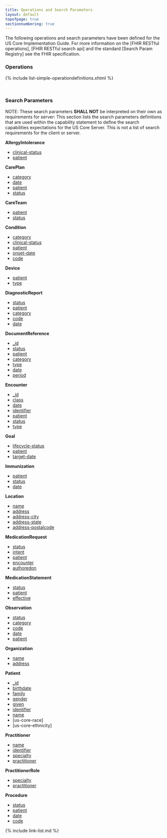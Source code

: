 ```yaml
---
title: Operations and Search Parameters
layout: default
topofpage: true
sectionnumbering: true
---
```


The following operations and search parameters have been defined for the US Core Implementation Guide.  For more information on the [FHIR RESTful operations], [FHIR RESTful search api] and the standard [Search Param Registry] see the FHIR specification.

### Operations


  {% include list-simple-operationdefinitions.xhtml %}


<br />

### Search Parameters

NOTE: These search parameters **SHALL NOT** be interpreted on their own as requirements for server:
This section lists the search parameters definitions that are used within the capability statement to define the search capabilities expectations for the US Core Server.  This is not a list of search requirements for the client or server.


**AllergyIntolerance**
  - [clinical-status](SearchParameter-us-core-allergyintolerance-clinical-status.html)
  - [patient](SearchParameter-us-core-allergyintolerance-patient.html)

**CarePlan**
  - [category](SearchParameter-us-core-careplan-category.html)
  - [date](SearchParameter-us-core-careplan-date.html)
  - [patient](SearchParameter-us-core-careplan-patient.html)
  - [status](SearchParameter-us-core-careplan-status.html)

**CareTeam**
  - [patient](SearchParameter-us-core-careteam-patient.html)
  - [status](SearchParameter-us-core-careteam-status.html)

**Condition**
  - [category](SearchParameter-us-core-condition-category.html)
  - [clinical-status](SearchParameter-us-core-condition-clinical-status.html)
  - [patient](SearchParameter-us-core-condition-patient.html)
  - [onset-date](SearchParameter-us-core-condition-onset-date.html)
  - [code](SearchParameter-us-core-condition-code.html)

**Device**
  - [patient](SearchParameter-us-core-device-patient.html)
  - [type](SearchParameter-us-core-device-type.html)

**DiagnosticReport**
  - [status](SearchParameter-us-core-diagnosticreport-status.html)
  - [patient](SearchParameter-us-core-diagnosticreport-patient.html)
  - [category](SearchParameter-us-core-diagnosticreport-category.html)
  - [code](SearchParameter-us-core-diagnosticreport-code.html)
  - [date](SearchParameter-us-core-diagnosticreport-date.html)

**DocumentReference**
  - [_id](SearchParameter-us-core-documentreference-id.html)
  - [status](SearchParameter-us-core-documentreference-status.html)
  - [patient](SearchParameter-us-core-documentreference-patient.html)
  - [category](SearchParameter-us-core-documentreference-category.html)
  - [type](SearchParameter-us-core-documentreference-type.html)
  - [date](SearchParameter-us-core-documentreference-date.html)
  - [period](SearchParameter-us-core-documentreference-period.html)

**Encounter**
  - [_id](SearchParameter-us-core-encounter-id.html)
  - [class](SearchParameter-us-core-encounter-class.html)
  - [date](SearchParameter-us-core-encounter-date.html)
  - [identifier](SearchParameter-us-core-encounter-identifier.html)
  - [patient](SearchParameter-us-core-encounter-patient.html)
  - [status](SearchParameter-us-core-encounter-status.html)
  - [type](SearchParameter-us-core-encounter-type.html)

**Goal**
  - [lifecycle-status](SearchParameter-us-core-goal-lifecycle-status.html)
  - [patient](SearchParameter-us-core-goal-patient.html)
  - [target-date](SearchParameter-us-core-goal-target-date.html)

**Immunization**
  - [patient](SearchParameter-us-core-immunization-patient.html)
  - [status](SearchParameter-us-core-immunization-status.html)
  - [date](SearchParameter-us-core-immunization-date.html)

**Location**
  - [name](SearchParameter-us-core-location-name.html)
  - [address](SearchParameter-us-core-location-address.html)
  - [address-city](SearchParameter-us-core-location-address-city.html)
  - [address-state](SearchParameter-us-core-location-address-state.html)
  - [address-postalcode](SearchParameter-us-core-location-address-postalcode.html)

**MedicationRequest**
  - [status](SearchParameter-us-core-medicationrequest-status.html)
  - [intent](SearchParameter-us-core-medicationrequest-intent.html)
  - [patient](SearchParameter-us-core-medicationrequest-patient.html)
  - [encounter](SearchParameter-us-core-medicationrequest-encounter.html)
  - [authoredon](SearchParameter-us-core-medicationrequest-authoredon.html)

**MedicationStatement**
  - [status](SearchParameter-us-core-medicationstatement-status.html)
  - [patient](SearchParameter-us-core-medicationstatement-patient.html)
  - [effective](SearchParameter-us-core-medicationstatement-effective.html)

**Observation**
  - [status](SearchParameter-us-core-observation-status.html)
  - [category](SearchParameter-us-core-observation-category.html)
  - [code](SearchParameter-us-core-observation-code.html)
  - [date](SearchParameter-us-core-observation-date.html)
  - [patient](SearchParameter-us-core-observation-patient.html)

**Organization**
  - [name](SearchParameter-us-core-organization-name.html)
  - [address](SearchParameter-us-core-organization-address.html)

**Patient**
  - [_id](SearchParameter-us-core-patient-id.html)
  - [birthdate](SearchParameter-us-core-patient-birthdate.html)
  - [family](SearchParameter-us-core-patient-family.html)
  - [gender](SearchParameter-us-core-patient-gender.html)
  - [given](SearchParameter-us-core-patient-given.html)
  - [identifier](SearchParameter-us-core-patient-identifier.html)
  - [name](SearchParameter-us-core-patient-name.html)
  - [us-core-race]
  - [us-core-ethnicity]

**Practitioner**
  - [name](SearchParameter-us-core-practitioner-name.html)
  - [identifier](SearchParameter-us-core-practitioner-identifier.html)
  - [specialty](SearchParameter-us-core-practitionerrole-specialty.html)
  - [practitioner](SearchParameter-us-core-practitionerrole-practitioner.html)

**PractitionerRole**
  - [specialty](SearchParameter-us-core-practitionerrole-specialty.html)
  - [practitioner](SearchParameter-us-core-practitionerrole-practitioner.html)

**Procedure**
  - [status](SearchParameter-us-core-procedure-status.html)
  - [patient](SearchParameter-us-core-procedure-patient.html)
  - [date](SearchParameter-us-core-procedure-date.html)
  - [code](SearchParameter-us-core-procedure-code.html)

{% include link-list.md %}
